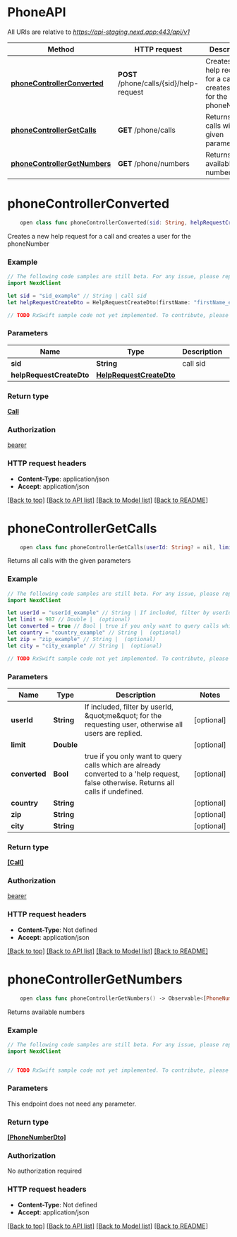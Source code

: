 # PhoneAPI

All URIs are relative to *https://api-staging.nexd.app:443/api/v1*

Method | HTTP request | Description
------------- | ------------- | -------------
[**phoneControllerConverted**](PhoneAPI.md#phonecontrollerconverted) | **POST** /phone/calls/{sid}/help-request | Creates a new help request for a call and creates a user for the phoneNumber
[**phoneControllerGetCalls**](PhoneAPI.md#phonecontrollergetcalls) | **GET** /phone/calls | Returns all calls with the given parameters
[**phoneControllerGetNumbers**](PhoneAPI.md#phonecontrollergetnumbers) | **GET** /phone/numbers | Returns available numbers


# **phoneControllerConverted**
```swift
    open class func phoneControllerConverted(sid: String, helpRequestCreateDto: HelpRequestCreateDto) -> Observable<Call>
```

Creates a new help request for a call and creates a user for the phoneNumber

### Example 
```swift
// The following code samples are still beta. For any issue, please report via http://github.com/OpenAPITools/openapi-generator/issues/new
import NexdClient

let sid = "sid_example" // String | call sid
let helpRequestCreateDto = HelpRequestCreateDto(firstName: "firstName_example", lastName: "lastName_example", street: "street_example", number: "number_example", zipCode: "zipCode_example", city: "city_example", articles: [CreateHelpRequestArticleDto(articleId: 123, articleName: "articleName_example", language: "language_example", articleCount: 123, unitId: 123)], status: "status_example", additionalRequest: "additionalRequest_example", deliveryComment: "deliveryComment_example", phoneNumber: "phoneNumber_example") // HelpRequestCreateDto | 

// TODO RxSwift sample code not yet implemented. To contribute, please open a ticket via http://github.com/OpenAPITools/openapi-generator/issues/new
```

### Parameters

Name | Type | Description  | Notes
------------- | ------------- | ------------- | -------------
 **sid** | **String** | call sid | 
 **helpRequestCreateDto** | [**HelpRequestCreateDto**](HelpRequestCreateDto.md) |  | 

### Return type

[**Call**](Call.md)

### Authorization

[bearer](../README.md#bearer)

### HTTP request headers

 - **Content-Type**: application/json
 - **Accept**: application/json

[[Back to top]](#) [[Back to API list]](../README.md#documentation-for-api-endpoints) [[Back to Model list]](../README.md#documentation-for-models) [[Back to README]](../README.md)

# **phoneControllerGetCalls**
```swift
    open class func phoneControllerGetCalls(userId: String? = nil, limit: Double? = nil, converted: Bool? = nil, country: String? = nil, zip: String? = nil, city: String? = nil) -> Observable<[Call]>
```

Returns all calls with the given parameters

### Example 
```swift
// The following code samples are still beta. For any issue, please report via http://github.com/OpenAPITools/openapi-generator/issues/new
import NexdClient

let userId = "userId_example" // String | If included, filter by userId, \"me\" for the requesting user, otherwise all users are replied.  (optional)
let limit = 987 // Double |  (optional)
let converted = true // Bool | true if you only want to query calls which are already converted to a        'help request, false otherwise. Returns all calls if undefined. (optional)
let country = "country_example" // String |  (optional)
let zip = "zip_example" // String |  (optional)
let city = "city_example" // String |  (optional)

// TODO RxSwift sample code not yet implemented. To contribute, please open a ticket via http://github.com/OpenAPITools/openapi-generator/issues/new
```

### Parameters

Name | Type | Description  | Notes
------------- | ------------- | ------------- | -------------
 **userId** | **String** | If included, filter by userId, \&quot;me\&quot; for the requesting user, otherwise all users are replied.  | [optional] 
 **limit** | **Double** |  | [optional] 
 **converted** | **Bool** | true if you only want to query calls which are already converted to a        &#39;help request, false otherwise. Returns all calls if undefined. | [optional] 
 **country** | **String** |  | [optional] 
 **zip** | **String** |  | [optional] 
 **city** | **String** |  | [optional] 

### Return type

[**[Call]**](Call.md)

### Authorization

[bearer](../README.md#bearer)

### HTTP request headers

 - **Content-Type**: Not defined
 - **Accept**: application/json

[[Back to top]](#) [[Back to API list]](../README.md#documentation-for-api-endpoints) [[Back to Model list]](../README.md#documentation-for-models) [[Back to README]](../README.md)

# **phoneControllerGetNumbers**
```swift
    open class func phoneControllerGetNumbers() -> Observable<[PhoneNumberDto]>
```

Returns available numbers

### Example 
```swift
// The following code samples are still beta. For any issue, please report via http://github.com/OpenAPITools/openapi-generator/issues/new
import NexdClient


// TODO RxSwift sample code not yet implemented. To contribute, please open a ticket via http://github.com/OpenAPITools/openapi-generator/issues/new
```

### Parameters
This endpoint does not need any parameter.

### Return type

[**[PhoneNumberDto]**](PhoneNumberDto.md)

### Authorization

No authorization required

### HTTP request headers

 - **Content-Type**: Not defined
 - **Accept**: application/json

[[Back to top]](#) [[Back to API list]](../README.md#documentation-for-api-endpoints) [[Back to Model list]](../README.md#documentation-for-models) [[Back to README]](../README.md)

